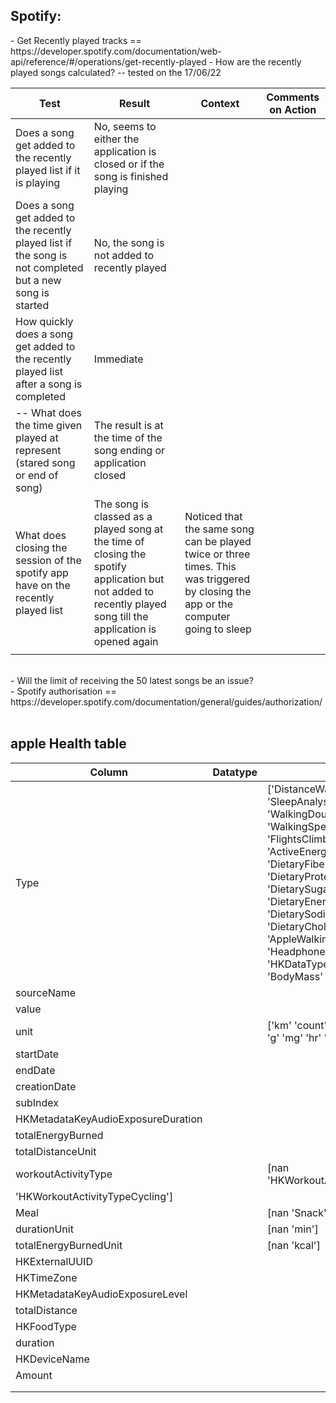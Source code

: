 <h2>Spotify:</h2>
- Get Recently played tracks == https://developer.spotify.com/documentation/web-api/reference/#/operations/get-recently-played
    - How are the recently played songs calculated? -- tested on the 17/06/22


| Test | Result | Context | Comments on Action |
| ----------- | ----------- | ---- | ---- |
| Does a song get added to the recently played list if it is playing| No, seems to either the application is closed or if the song is finished playing | | |
| Does a song get added to the recently played list if the song is not completed but a new song is started| No, the song is not added to recently played | |
| How quickly does a song get added to the recently played list after a song is completed | Immediate | |
| -- What does the time given played at represent (stared song or end of song)| The result is at the time of the song ending or application closed |||
| What does closing the session of the spotify app have on the recently played list| The song is classed as a played song at the time of closing the spotify application but not added to recently played song till the application is opened again | Noticed that the same song can be played twice or three times. This was triggered by closing the app or the computer going to sleep||
|||||
<br>
    - Will the limit of receiving the 50 latest songs be an issue?
<br>
- Spotify authorisation == https://developer.spotify.com/documentation/general/guides/authorization/
<br>
<br>
<h2>apple Health table</h2>

| Column | Datatype | Values |
| ---- | ---- | ---|
| Type || ['DistanceWalkingRunning' 'StepCount' 'SleepAnalysis''HeadphoneAudioExposure' 'WalkingDoubleSupportPercentage' 'WalkingSpeed''WalkingStepLength' 'FlightsClimbed' 'ActiveEnergyBurned''DietaryFatSaturated' 'DietaryFiber' 'DietaryFatTotal' 'DietaryProtein''DietaryCarbohydrates' 'DietarySugar' 'DietaryEnergyConsumed''DietaryPotassium' 'DietarySodium' 'DietaryCholesterol''WalkingAsymmetryPercentage' 'AppleWalkingSteadiness' nan 'HeadphoneAudioExposureEvent' 'HKDataTypeSleepDurationGoal''DistanceCycling' 'BodyMass' 'Height' 'MindfulSession'] |
| sourceName |||
| value |||
| unit || ['km' 'count' nan 'dBASPL' '%' 'km/hr' 'cm' 'kcal' 'g' 'mg' 'hr' 'kg' 'ft']|
| startDate|||
| endDate|||
| creationDate|||
| subIndex|||
| HKMetadataKeyAudioExposureDuration|||
| totalEnergyBurned|||
| totalDistanceUnit|||
| workoutActivityType|| [nan 'HKWorkoutActivityTypeFunctionalStrengthTraining'
 'HKWorkoutActivityTypeCycling']|
| Meal|| [nan 'Snack' 'Lunch' 'Breakfast' 'Dinner']|
| durationUnit|| [nan 'min']|
| totalEnergyBurnedUnit|| [nan 'kcal']|
| HKExternalUUID|||
| HKTimeZone|||
| HKMetadataKeyAudioExposureLevel|||
| totalDistance|||
| HKFoodType|||
| duration|||
| HKDeviceName|||
| Amount|||
||||
||||

